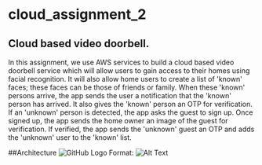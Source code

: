# cloud_assignment_2
## Cloud based video doorbell.
In this assignment, we use AWS services to build a cloud based video doorbell service which will allow users to gain access to their homes using facial recognition. It will also allow home users to create a list of 'known' faces; these faces can be those of friends or family. When these 'known' persons arrive, the app sends the user a notification that the 'known' person has arrived. It also gives the 'known' person an OTP for verification. If an 'unknown' person is detected, the app asks the guest to sign up. Once signed up, the app sends the home owner an image of the guest for verification. If verified, the app sends the 'unknown' guest an OTP and adds the 'unknown' user to the 'known' list.

##Architecture
![GitHub Logo](https://photos.google.com/photo/AF1QipMPTVsHCoOiaqh8kOI4qgLfxG75W0oZ3AQVrF5Y)
Format: ![Alt Text](url)
